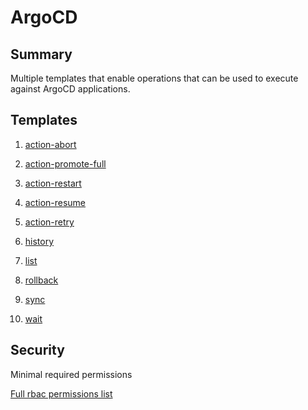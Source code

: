 # ArgoCD

## Summary

Multiple templates that enable operations that can be used to execute against ArgoCD applications.

## Templates

1. [action-abort](https://github.com/codefresh-io/argo-hub/blob/main/workflows/argocd/versions/0.0.2/docs/action-abort.md)

1. [action-promote-full](https://github.com/codefresh-io/argo-hub/blob/main/workflows/argocd/versions/0.0.2/docs/action-promote-full.md)

1. [action-restart](https://github.com/codefresh-io/argo-hub/blob/main/workflows/argocd/versions/0.0.2/docs/action-restart.md)

1. [action-resume](https://github.com/codefresh-io/argo-hub/blob/main/workflows/argocd/versions/0.0.2/docs/action-resume.md)

1. [action-retry](https://github.com/codefresh-io/argo-hub/blob/main/workflows/argocd/versions/0.0.2/docs/action-retry.md)

1. [history](https://github.com/codefresh-io/argo-hub/blob/main/workflows/argocd/versions/0.0.2/docs/history.md)

1. [list](https://github.com/codefresh-io/argo-hub/blob/main/workflows/argocd/versions/0.0.2/docs/list.md)

1. [rollback](https://github.com/codefresh-io/argo-hub/blob/main/workflows/argocd/versions/0.0.2/docs/rollback.md)

1. [sync](https://github.com/codefresh-io/argo-hub/blob/main/workflows/argocd/versions/0.0.2/docs/sync.md)

1. [wait](https://github.com/codefresh-io/argo-hub/blob/main/workflows/argocd/versions/0.0.2/docs/wait.md)

## Security

Minimal required permissions

[Full rbac permissions list](https://github.com/codefresh-io/argo-hub/blob/main/workflows/argocd/versions/0.0.2/rbac.yaml)

